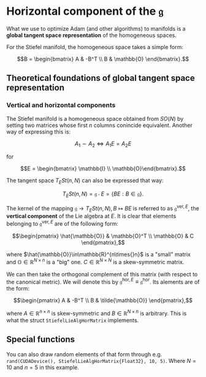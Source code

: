 # Horizontal component of the $\mathfrak{g}$

What we use to optimize Adam (and other algorithms) to manifolds is a **global tangent space representation** of the homogeneous spaces. 

For the Stiefel manifold, the homogeneous space takes a simple form: 
```math 
B = \begin{bmatrix}
    A & -B^T \\ 
    B & \mathbb{O}
\end{bmatrix}.
```

## Theoretical foundations of global tangent space representation

### Vertical and horizontal components

The Stiefel manifold is a homogeneous space obtained from $SO(N)$ by setting two matrices whose first $n$ columns conincide equivalent. 
Another way of expressing this is: 
```math
A_1 \sim A_2 \iff A_1E = A_2E
```
for 
```math 
E = \begin{bmatrix} \mathbb{I} \\ \mathbb{O}\end{bmatrix}.
```

The tangent space $T_ESt(n,N)$ can also be expressed that way:
```math
T_ESt(n,N) = \mathfrak{g}\cdot{}E = \{BE:B\in\mathfrak{g}\}.
```
The kernel of the mapping $\mathfrak{g}\to{}T_ESt(n,N), B\mapsto{}BE$ is referred to as $\mathfrak{g}^{\mathrm{ver},E}$, the **vertical component** of the Lie algebra at $E$. It is clear that elements belonging to $\mathfrak{g}^{\mathrm{ver},E}$ are of the following form: 
```math 
\begin{pmatrix}
\hat{\mathbb{O}} & \mathbb{O}^T \\ 
\mathbb{O} & C
\end{pmatrix},
```
where $\hat{\mathbb{O}}\in\mathbb{R}^{n\times{}n}$ is a "small" matrix and $\mathbb{O}\in\mathbb{R}^{N\times{}n}$ is a "big" one. $C\in\mathbb{R}^{N\times{}N}$ is a skew-symmetric matrix. 

We can then take the orthogonal complement of this matrix (with respect to the canonical metric). We will denote this by $\mathfrak{g}^{\mathrm{hor},E}\equiv\mathfrak{g}^\mathrm{hor}$. Its alements are of the form: 
```math
\begin{pmatrix}
A & -B^T \\ 
B & \tilde{\mathbb{O}}
\end{pmatrix},
```
where $A\in\mathbb{R}^{n\times{}n}$ is skew-symmetric and $B\in\mathbb{R}^{N\times{}n}$ is arbitrary. This is what the struct `StiefelLieAlgHorMatrix` implements. 

## Special functions

You can also draw random elements of that form through e.g. `rand(CUDADevice(), StiefelLieAlgHorMatrix{Float32}, 10, 5)`. Where $N=10$ and $n=5$ in this example.